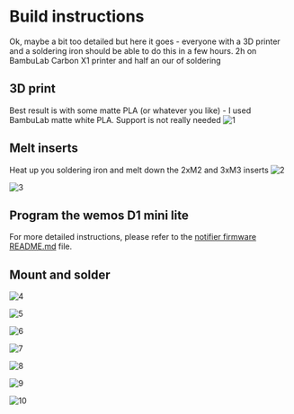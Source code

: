 # Build instructions
Ok, maybe a bit too detailed but here it goes - everyone with a 3D printer and a soldering iron should be able to do this in a few hours. 2h on BambuLab Carbon X1 printer and half an our of soldering

## 3D print
Best result is with some matte PLA (or whatever you like) - I used BambuLab matte white PLA. Support is not really needed
![1](https://github.com/boanjo/boanjo.github.io/blob/master/notifier1.jpg?raw=true "Print!")

## Melt inserts
Heat up you soldering iron and melt down the 2xM2 and 3xM3 inserts
![2](https://github.com/boanjo/boanjo.github.io/blob/master/notifier2.jpg?raw=true "Inserts")


![3](https://github.com/boanjo/boanjo.github.io/blob/master/notifier3.jpg?raw=true "Inserts 2")

## Program the wemos D1 mini lite
For more detailed instructions, please refer to the [notifier firmware README.md](https://github.com/boanjo/notifier/blob/main/notifier/README.md) file.

## Mount and solder
![4](https://github.com/boanjo/boanjo.github.io/blob/master/notifier4.jpg?raw=true "Mounting")

![5](https://github.com/boanjo/boanjo.github.io/blob/master/notifier5.jpg?raw=true "Mounting")

![6](https://github.com/boanjo/boanjo.github.io/blob/master/notifier6.jpg?raw=true "Mounting")

![7](https://github.com/boanjo/boanjo.github.io/blob/master/notifier7.jpg?raw=true "Mounting")

![8](https://github.com/boanjo/boanjo.github.io/blob/master/notifier8.jpg?raw=true "Mounting")

![9](https://github.com/boanjo/boanjo.github.io/blob/master/notifier9.jpg?raw=true "Mounting")

![10](https://github.com/boanjo/boanjo.github.io/blob/master/notifier10.jpg?raw=true "Mounting")
